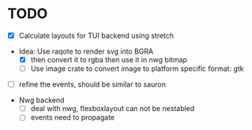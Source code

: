 
# TODO
- [X] Calculate layouts for TUI backend using stretch
- Idea: Use raqote to render svg into BGRA
	- [X] then convert it to rgba then use it in nwg bitmap
	- [ ] Use image crate to convert image to platform specific format: gtk
- [ ] refine the events, should be similar to sauron

- Nwg backend
   - [ ] deal with nwg, flexboxlayout can not be nestabled
   - [ ] events need to propagate
